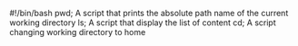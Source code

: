 #!/bin/bash
pwd; A script that prints the absolute path name of the current working directory
ls; A script that display the list of content
cd; A script changing working directory to home
